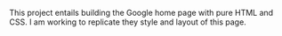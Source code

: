 This project entails building the Google home page with pure HTML and CSS.  I am working to replicate they style and layout of this page.